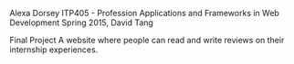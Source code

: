 Alexa Dorsey
ITP405 - Profession Applications and Frameworks in Web Development
Spring 2015, David Tang

Final Project
A website where people can read and write reviews on their internship experiences.